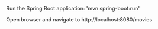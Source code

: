 Run the Spring Boot application: 'mvn spring-boot:run'

Open browser and navigate to http://localhost:8080/movies
